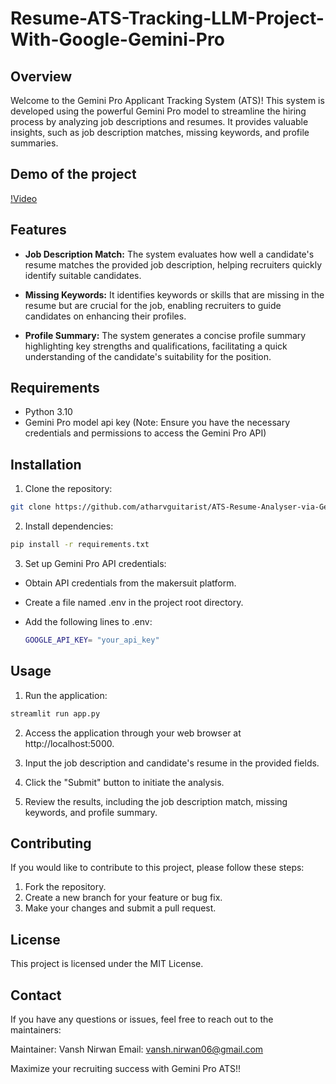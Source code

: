 # Resume-ATS-Tracking-LLM-Project-With-Google-Gemini-Pro
## Overview
Welcome to the Gemini Pro Applicant Tracking System (ATS)! This system is developed using the powerful Gemini Pro model to streamline the hiring process by analyzing job descriptions and resumes. It provides valuable insights, such as job description matches, missing keywords, and profile summaries.

## Demo of the project

[!Video](https://github.com/user-attachments/assets/56b935bb-06b0-4f72-a30c-32c72505b47a)

## Features
- **Job Description Match:** The system evaluates how well a candidate's resume matches the provided job description, helping recruiters quickly identify suitable candidates.

- **Missing Keywords:** It identifies keywords or skills that are missing in the resume but are crucial for the job, enabling recruiters to guide candidates on enhancing their profiles.

- **Profile Summary:** The system generates a concise profile summary highlighting key strengths and qualifications, facilitating a quick understanding of the candidate's suitability for the position.

## Requirements
- Python 3.10
- Gemini Pro model api key (Note: Ensure you have the necessary credentials and permissions to access the Gemini Pro API)

## Installation
1. Clone the repository:
```bash
git clone https://github.com/atharvguitarist/ATS-Resume-Analyser-via-Gemini-Pro.git
```

2. Install dependencies:
```bash
pip install -r requirements.txt
```

3. Set up Gemini Pro API credentials:
 - Obtain API credentials from the makersuit platform.

 - Create a file named .env in the project root directory.

 - Add the following lines to .env:
   ```bash
   GOOGLE_API_KEY= "your_api_key"
   ```

## Usage
1. Run the application:
```bash
streamlit run app.py
```
2. Access the application through your web browser at http://localhost:5000.

3. Input the job description and candidate's resume in the provided fields.

4. Click the "Submit" button to initiate the analysis.

5. Review the results, including the job description match, missing keywords, and profile summary.


## Contributing
If you would like to contribute to this project, please follow these steps:

1. Fork the repository.
2. Create a new branch for your feature or bug fix.
3. Make your changes and submit a pull request.


## License
This project is licensed under the MIT License.

## Contact
If you have any questions or issues, feel free to reach out to the maintainers:

Maintainer: Vansh Nirwan
Email: vansh.nirwan06@gmail.com

Maximize your recruiting success with Gemini Pro ATS!!
